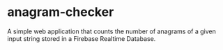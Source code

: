 # anagram-checker

A simple web application that counts the number of anagrams of a given input string stored in a Firebase Realtime Database.
